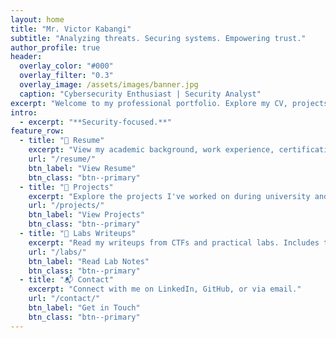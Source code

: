 ```yaml
---
layout: home
title: "Mr. Victor Kabangi"
subtitle: "Analyzing threats. Securing systems. Empowering trust."
author_profile: true
header:
  overlay_color: "#000"
  overlay_filter: "0.3"
  overlay_image: /assets/images/banner.jpg
  caption: "Cybersecurity Enthusiast | Security Analyst"
excerpt: "Welcome to my professional portfolio. Explore my CV, projects, lab challenges, and ways to connect with me."
intro: 
  - excerpt: "**Security-focused.**"
feature_row:
  - title: "📄 Resume"
    excerpt: "View my academic background, work experience, certifications, and key technical skills."
    url: "/resume/"
    btn_label: "View Resume"
    btn_class: "btn--primary"
  - title: "🚀 Projects"
    excerpt: "Explore the projects I've worked on during university and cybersecurity training."
    url: "/projects/"
    btn_label: "View Projects"
    btn_class: "btn--primary"
  - title: "🧪 Labs Writeups"
    excerpt: "Read my writeups from CTFs and practical labs. Includes tools used and key lessons learned."
    url: "/labs/"
    btn_label: "Read Lab Notes"
    btn_class: "btn--primary"
  - title: "📬 Contact"
    excerpt: "Connect with me on LinkedIn, GitHub, or via email."
    url: "/contact/"
    btn_label: "Get in Touch"
    btn_class: "btn--primary"
---
```





